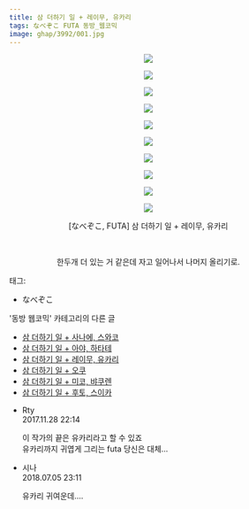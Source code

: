 ```yaml
---
title: 삼 더하기 일 + 레이무, 유카리
tags: なべぞこ FUTA 동방_웹코믹
image: ghap/3992/001.jpg
---
```

<div class="article">
<p style="text-align: center; clear: none; float: none;"><img src="{{ site.nasurl }}/ghap/3992/001.jpg"/></p>
<p style="text-align: center; clear: none; float: none;"><img src="{{ site.nasurl }}/ghap/3992/002.jpg"/></p>
<p style="text-align: center; clear: none; float: none;"><img src="{{ site.nasurl }}/ghap/3992/003.jpg"/></p>
<p style="text-align: center; clear: none; float: none;"><img src="{{ site.nasurl }}/ghap/3992/004.jpg"/></p>
<p style="text-align: center; clear: none; float: none;"><img src="{{ site.nasurl }}/ghap/3992/005.jpg"/></p>
<p style="text-align: center; clear: none; float: none;"><img src="{{ site.nasurl }}/ghap/3992/006.jpg"/></p>
<p style="text-align: center; clear: none; float: none;"><img src="{{ site.nasurl }}/ghap/3992/007.jpg"/></p>
<p style="text-align: center; clear: none; float: none;"><img src="{{ site.nasurl }}/ghap/3992/008.jpg"/></p>
<p style="text-align: center; clear: none; float: none;"><img src="{{ site.nasurl }}/ghap/3992/009.jpg"/></p>
<p style="text-align: center; clear: none; float: none;"><img src="{{ site.nasurl }}/ghap/3992/010.jpg"/></p>
<p style="text-align: center; clear: none; float: none;">[なべぞこ, FUTA] 삼 더하기 일 + 레이무, 유카리</p>
<p style="text-align: center; clear: none; float: none;"><br/></p>
<p style="text-align: center; clear: none; float: none;">한두개 더 있는 거 같은데 자고 일어나서 나머지 올리기로.</p>
</div><div class="tagTrail">
<p>태그: </p>
<ul>
<li>なべぞこ</li>
</ul>
</div><div class="another">
<p>'동방 웹코믹' 카테고리의 다른 글</p>
<ul>
<li><a href="/2017-11-26-ghap_3994">삼 더하기 일 + 사나에, 스와코</a></li>
<li><a href="/2017-11-26-ghap_3993">삼 더하기 일 + 아야, 하타테</a></li>
<li><a href="/2017-11-26-ghap_3992">삼 더하기 일 + 레이무, 유카리</a></li>
<li><a href="/2017-11-26-ghap_3991">삼 더하기 일 + 오쿠</a></li>
<li><a href="/2017-11-26-ghap_3990">삼 더하기 일 + 미코, 뱌쿠렌</a></li>
<li><a href="/2017-11-26-ghap_3989">삼 더하기 일 + 후토, 스이카</a></li>
</ul>
</div><div class="cb_module cb_fluid">
<div class="cb_wrt cb_profile">
<div class="comment">
<ul>
<li class="cb_thumb_off" id="comment15140177">
<div class="cb_comment_area">
<div class="cb_info_area">
<div class="cb_section">
<span class="cb_nick_name">Rty</span>
</div>
<div class="cb_section">
<span class="cb_date">2017.11.28 22:14 </span>
</div>
</div>
<div class="cb_dsc_comment">
<p class="cb_dsc">
											이 작가의 끝은 유카리라고 할 수 있죠<br/>
유카리까지 귀엽게 그리는 futa 당신은 대체...
										</p>
</div>
</div></li>
<li class="cb_thumb_off" id="comment15281176">
<div class="cb_comment_area">
<div class="cb_info_area">
<div class="cb_section">
<span class="cb_nick_name">시나</span>
</div>
<div class="cb_section">
<span class="cb_date">2018.07.05 23:11 </span>
</div>
</div>
<div class="cb_dsc_comment">
<p class="cb_dsc">
											유카리 귀여운데....
										</p>
</div>
</div></li>
</ul>
</div>
</div><!-- commentList close -->
</div>